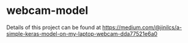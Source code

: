 # webcam-model

Details of this project can be found at
https://medium.com/@jinilcs/a-simple-keras-model-on-my-laptop-webcam-dda77521e6a0
